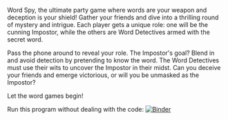 Word Spy, the ultimate party game where words are your weapon and deception is your shield! Gather your friends and dive into a thrilling round of mystery and intrigue. Each player gets a unique role: one will be the cunning Impostor, while the others are Word Detectives armed with the secret word.

Pass the phone around to reveal your role. The Impostor's goal? Blend in and avoid detection by pretending to know the word. The Word Detectives must use their wits to uncover the Impostor in their midst. Can you deceive your friends and emerge victorious, or will you be unmasked as the Impostor?

Let the word games begin!

Run this program without dealing with the code: [![Binder](https://mybinder.org/badge_logo.svg)](https://mybinder.org/v2/gh/zhtb8/WordSpyGame/HEAD)
